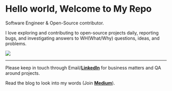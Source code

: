 # Hello world, Welcome to My Repo

Software Engineer & Open-Source contributor.

I love exploring and contributing to open-source projects daily, reporting bugs, and investigating answers to WH(What/Why) questions, ideas, and problems.

![](https://github-readme-stats.vercel.app/api?username=msudgh&theme=yeblu&hide_border=false&include_all_commits=false&count_private=false)<br/>

----

Please keep in touch through Email/**[LinkedIn](https://linkedin.com/in/msudgh)** for business matters and QA around projects.

Read the blog to look into my words (Join **[Medium](https://medium.com/@mcrunix)**).

